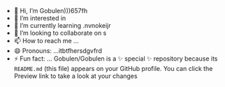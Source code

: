 - 👋 Hi, I’m Gobulen)))657fh
- 👀 I’m interested in 
- 🌱 I’m currently learning .nvnokeijr
- 💞️ I’m looking to collaborate on s
- 📫 How to reach me ...
- 😄 Pronouns: ...itbtfhersdgvfrd
- ⚡ Fun fact: ...
Gobulen/Gobulen is a ✨ special ✨ repository because its `README.md` (this file) appears on your GitHub profile.
You can click the Preview link to take a look at your changes
